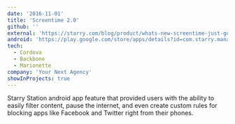 ```yaml
---
date: '2016-11-01'
title: 'Screentime 2.0'
github: ''
external: 'https://starry.com/blog/product/whats-new-screentime-just-got-better-for-parents'
android: 'https://play.google.com/store/apps/details?id=com.starry.management&hl=en_US'
tech:
  - Cordova
  - Backbone
  - Marionette
company: 'Your Next Agency'
showInProjects: true
---
```


Starry Station android app feature that provided users with the ability to easily filter content, pause the internet, and even create custom rules for blocking apps like Facebook and Twitter right from their phones.
